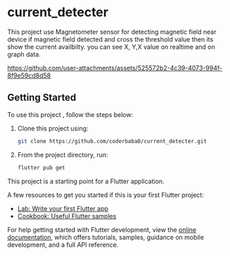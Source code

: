 # current_detecter

This project use Magnetometer sensor for detecting magnetic field near device if magnetic  field detected and cross the threshold value then its show the current availbilty. you can see X, Y,X value on realtime and on graph data.


https://github.com/user-attachments/assets/525572b2-4c39-4073-994f-8f9e59cd8d58



## Getting Started


To use this project , follow the steps below:

1. Clone this project using:
   
    ```sh
    git clone https://github.com/coderbaba0/current_detecter.git
    ```
2. From the project directory, run:
   
   ```sh
   flutter pub get
   ```

This project is a starting point for a Flutter application.

A few resources to get you started if this is your first Flutter project:

- [Lab: Write your first Flutter app](https://docs.flutter.dev/get-started/codelab)
- [Cookbook: Useful Flutter samples](https://docs.flutter.dev/cookbook)

For help getting started with Flutter development, view the
[online documentation](https://docs.flutter.dev/), which offers tutorials,
samples, guidance on mobile development, and a full API reference.
